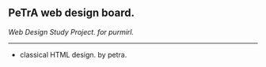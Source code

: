 ## PeTrA web design board.
_Web Design Study Project. for purmirl._

------------------

- classical HTML design. by petra.

